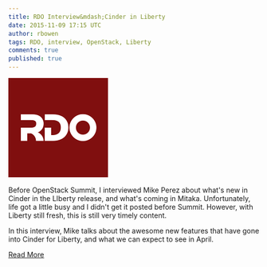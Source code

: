 ```yaml
---
title: RDO Interview&mdash;Cinder in Liberty
date: 2015-11-09 17:15 UTC
author: rbowen
tags: RDO, interview, OpenStack, Liberty
comments: true
published: true
---
```

![RDO logo](/images/blog/rdo-logo.png)

Before OpenStack Summit, I interviewed Mike Perez about what's new in Cinder in the LIberty release, and what's coming in Mitaka. Unfortunately, life got a little busy and I didn't get it posted before Summit. However, with Liberty still fresh, this is still very timely content.

In this interview, Mike talks about the awesome new features that have gone into Cinder for Liberty, and what we can expect to see in April.

[Read More](https://www.rdoproject.org/blog/2015/11/mike-perez-cinder-in-liberty/)
